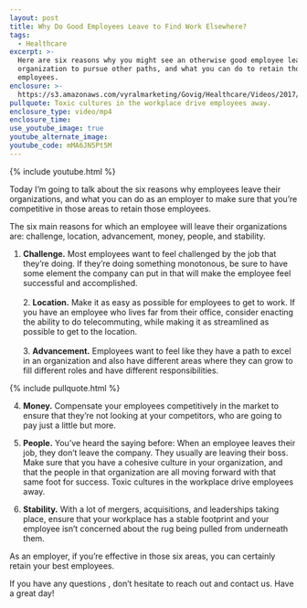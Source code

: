 ```yaml
---
layout: post
title: Why Do Good Employees Leave to Find Work Elsewhere?
tags:
  - Healthcare
excerpt: >-
  Here are six reasons why you might see an otherwise good employee leave your
  organization to pursue other paths, and what you can do to retain those
  employees.
enclosure: >-
  https://s3.amazonaws.com/vyralmarketing/Govig/Healthcare/Videos/2017/6+Reasons.mp4
pullquote: Toxic cultures in the workplace drive employees away.
enclosure_type: video/mp4
enclosure_time:
use_youtube_image: true
youtube_alternate_image:
youtube_code: mMA6JN5Pt5M
---
```



{% include youtube.html %}

Today I’m going to talk about the six reasons why employees leave their organizations, and what you can do as an employer to make sure that you’re competitive in those areas to retain those employees.

The six main reasons for which an employee will leave their organizations are: challenge, location, advancement, money, people, and stability.

1. **Challenge.** Most employees want to feel challenged by the job that they’re doing. If they’re doing something monotonous, be sure to have some element the company can put in that will make the employee feel successful and accomplished.<br><br>2. **Location.** Make it as easy as possible for employees to get to work. If you have an employee who lives far from their office, consider enacting the ability to do telecommuting, while making it as streamlined as possible to get to the location.<br><br>3. **Advancement.** Employees want to feel like they have a path to excel in an organization and also have different areas where they can grow to fill different roles and have different responsibilities.

{% include pullquote.html %}

4. **Money.** Compensate your employees competitively in the market to ensure that they’re not looking at your competitors, who are going to pay just a little but more.

5. **People.** You’ve heard the saying before: When an employee leaves their job, they don’t leave the company. They usually are leaving their boss. Make sure that you have a cohesive culture in your organization, and that the people in that organization are all moving forward with that same foot for success. Toxic cultures in the workplace drive employees away.

6. **Stability.** With a lot of mergers, acquisitions, and leaderships taking place, ensure that your workplace has a stable footprint and your employee isn’t concerned about the rug being pulled from underneath them.

As an employer, if you’re effective in those six areas, you can certainly retain your best employees.

If you have any questions , don’t hesitate to reach out and contact us. Have a great day!